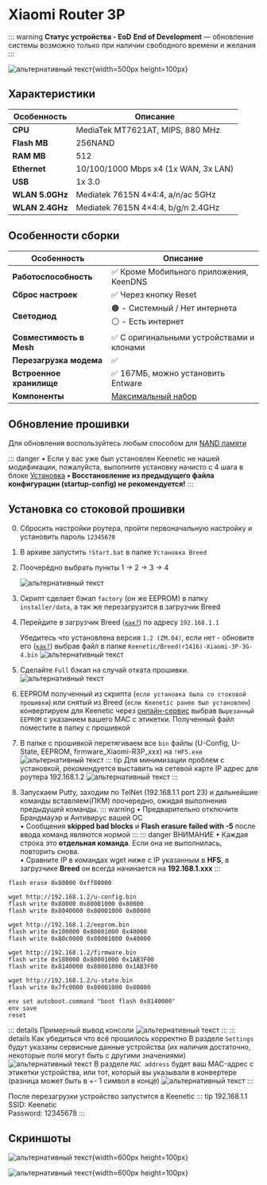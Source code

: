 # Xiaomi Router 3P <YezBadge type="keenetic" text="4.2.5" url="/assets/files/firmware/Xiaomi-R3P.7z"/>

::: warning **Статус устройства - EoD**
**End of Development** — обновление системы возможно только при наличии свободного времени и желания
:::

![альтернативный текст](/assets/images/wiki/guides/Xiaomi/3P.png){width=500px height=100px}

## Характеристики

| Особенность     | Описание                             |
|-----------------|--------------------------------------|
| **CPU**         | MediaTek MT7621AT, MIPS, 880 MHz     |
| **Flash MB**    | 256NAND                              |
| **RAM MB**      | 512                                  |
| **Ethernet**    | 10/100/1000 Mbps x4 (1x WAN, 3x LAN) |
| **USB**         | 1x 3.0                               |
| **WLAN 5.0GHz** | Mediatek 7615N 4×4:4, a/n/ac 5GHz    |
| **WLAN 2.4GHz** | Mediatek 7615N 4×4:4, b/g/n 2.4GHz   |

## Особенности сборки

| Особенность              | Описание                                              |
|--------------------------|-------------------------------------------------------|
| **Работоспособность**    | ✅ Кроме Мобильного приложения, KeenDNS                |
| **Сброс настроек**       | ✅ Через кнопку Reset                                  |
| **Светодиод**            | 🟠 - Системный / Нет интернета <br/>⚪ - Есть интернет |
| **Совместимость в Mesh** | ✅ С оригинальными устройствами и клонами              |
| **Перезагрузка модема**  | ✅                                                     |
| **Встроенное хранилище** | ✅ 167МБ, можно установить Entware                     |
| **Компоненты**           | [Максимальный набор](/wiki/helpful/components.md)     |

## Обновление прошивки

Для обновления воспользуйтесь любым способом для [NAND памяти](/wiki/helpful/updateFirmware.md#для-nand-памяти-от-128mb)

::: danger • Если у вас уже был установлен Keenetic не нашей модификации, пожалуйста, выполните установку начисто с 4 шага в блоке [Установка](/guides/xiaomi-3P.md#установка-со-стоковои-прошивки)
**• Восстановление из предыдущего файла конфигурации (startup-config) не рекомендуется!**
:::

## Установка со стоковой прошивки

0. Сбросить настройки роутера, пройти первоначальную настройку и установить пароль `12345678`
1. В архиве запустить `!Start.bat` в папке `Установка Breed`
2. Поочерёдно выбрать пункты 1 -> 2 -> 3 -> 4

   ![альтернативный текст](/assets/images/wiki/guides/Xiaomi/install.png)

3. Скрипт сделает бэкап `factory` (он же EEPROM) в папку `installer/data`, а так же перезагрузится в загрузчик Breed
4. Перейдите в загрузчик Breed ([`как?`](/wiki/helpful/breedBootloader.md#как-заити-в-загрузчик-breed)) по адресу `192.168.1.1`

   Убедитесь что установлена версия `1.2 (ZM.04)`, если нет - обновите его ([`как?`](/wiki/helpful/breedBootloader.md#как-обновить-загрузчик)) выбрав файл в папке `Keenetic/Breed(r1416)-Xiaomi-3P-3G-4.bin`
   ![альтернативный текст](/assets/images/wiki/guides/Xiaomi/breed_ZM.png)

5. Сделайте `Full` бэкап на случай отката прошивки.
   ![альтернативный текст](/assets/images/wiki/guides/NetisN6/breed1.jpg)

6. EEPROM полученный из скрипта (`если установка была со стоковой прошивки`) или снятый из Breed (`если Keenetic ранее был установлен`) конвертируем для Keenetic через [онлайн-сервис](https://yeezyio.github.io/) выбрав `Вырезанный EEPROM` с указанием вашего MAC с этикетки. Полученный файл поместите
   в папку с прошивкой
7. В папке с прошивкой перетягиваем все `bin` файлы (U-Config, U-State, EEPROM, firmware_Xiaomi-R3P_xxx) на `!HFS.exe`
   ![альтернативный текст](/assets/images/wiki/guides/TP-Link-EC330/openhfs.png)
   ::: tip Для минимизации проблем с установкой, рекомендуется выставить на сетевой карте IP адрес для роутера 192.168.1.2
   ![альтернативный текст](/assets/images/wiki/helpful/breed/networkStatic.png)
   :::
8. Запускаем Putty, заходим по TelNet (192.168.1.1 port 23) и дальнейшие команды вставляем(ПКМ) поочередно, ожидая
   выполнения предыдущей команды.
   ::: warning
   • Предварительно отключите Брандмауэр и Антивирус вашей ОС
   <br/>• Сообщения **skipped bad blocks** и **Flash erasure failed with -5** после ввода команд являются нормой
   :::
   ::: danger ВНИМАНИЕ
   • Каждая строка это **отдельная команда**. Если она не выполнилась, повторить снова.
   <br/>• Cравните IP в командах wget ниже с IP указанным в **HFS**, в загрузчике **Breed** он всегда начинается на
   **192.168.1.xxx**
   :::

```shell
flash erase 0x80000 0xff80000

wget http://192.168.1.2/u-config.bin
flash write 0x80000 0x80001000 0x80000
flash write 0x8040000 0x80001000 0x80000

wget http://192.168.1.2/eeprom.bin
flash write 0x100000 0x80001000 0x40000
flash write 0x80c0000 0x80001000 0x40000

wget http://192.168.1.2/firmware.bin
flash write 0x180000 0x80001000 0x1AB3F00
flash write 0x8140000 0x80001000 0x1AB3F00

wget http://192.168.1.2/u-state.bin
flash write 0x7fc0000 0x80001000 0x80000

env set autoboot.command "boot flash 0x8140000"
env save
reset
```

::: details Примерный вывод консоли
![альтернативный текст](/assets/images/wiki/guides/TP-Link-EC330/breedlog.png)
:::
::: details Как убедиться что всё прошилось корректно
В разделе `Settings` будут указаны сервисные данные устройства (их наличия достаточно, некоторые поля могут быть с другими значениями)
![альтернативный текст](/assets/images/wiki/guides/Xiaomi/breed-env.png)
В разделе `MAC address` будет ваш MAC-адрес с этикетки устройства, или тот, который вы указывали в конвертере (разница может быть в +- 1 символ в конце)
![альтернативный текст](/assets/images/wiki/guides/Xiaomi/breed-mac.png)
:::

После перезагрузки устройство запустится в Keenetic
::: tip 192.168.1.1<br/>SSID: Keenetic<br/>Password: 12345678
:::

## Скриншоты

![альтернативный текст](/assets/images/wiki/guides/Xiaomi/3P-1.png){width=600px height=100px}

![альтернативный текст](/assets/images/wiki/guides/Xiaomi/3P-2.png){width=600px height=100px}